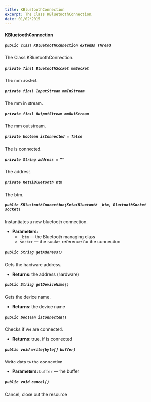 ```yaml
---
title: KBluetoothConnection
excerpt: The Class KBluetoothConnection.
date: 01/02/2015
---
```

#### KBluetoothConnection

##### `public class KBluetoothConnection extends Thread`

The Class KBluetoothConnection.

##### `private final BluetoothSocket mmSocket`

The mm socket.

##### `private final InputStream mmInStream`

The mm in stream.

##### `private final OutputStream mmOutStream`

The mm out stream.

##### `private boolean isConnected = false`

The is connected.

##### `private String address = ""`

The address.

##### `private KetaiBluetooth btm`

The btm.

##### `public KBluetoothConnection(KetaiBluetooth _btm, BluetoothSocket socket)`

Instantiates a new bluetooth connection.

 * **Parameters:**
   * `_btm` — the Bluetooth managing class
   * `socket` — the socket reference for the connection

##### `public String getAddress()`

Gets the hardware address.

 * **Returns:** the address (hardware)

##### `public String getDeviceName()`

Gets the device name.

 * **Returns:** the device name

##### `public boolean isConnected()`

Checks if we are connected.

 * **Returns:** true, if is connected

##### `public void write(byte[] buffer)`

Write data to the connection

 * **Parameters:** `buffer` — the buffer

##### `public void cancel()`

Cancel, close out the resource